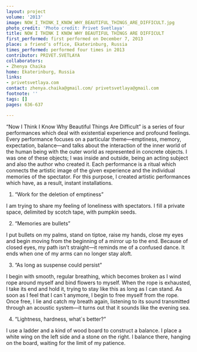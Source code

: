 ```yaml
---
layout: project
volume: '2013'
image: NOW_I_THINK_I_KNOW_WHY_BEAUTIFUL_THINGS_ARE_DIFFICULT.jpg
photo_credit: 'Photo credit: Privet Svetlaya'
title: NOW I THINK I KNOW WHY BEAUTIFUL THINGS ARE DIFFICULT
first_performed: first performed on December 7, 2013
place: a friend’s office, Ekaterinburg, Russia
times_performed: performed four times in 2013
contributor: PRIVET.SVETLAYA
collaborators:
- Zhenya Chaika
home: Ekaterinburg, Russia
links:
- privetsvetlaya.com
contact: zhenya.chaika@gmail.com/ privetsvetlaya@gmail.com
footnote: ''
tags: []
pages: 636-637

---
```


“Now I Think I Know Why Beautiful Things Are Difficult” is a series of four performances which deal with existential experience and profound feelings. Every performance focuses on a particular theme—emptiness, memory, expectation, balance—and talks about the interaction of the inner world of the human being with the outer world as represented in concrete objects. I was one of these objects; I was inside and outside, being an acting subject and also the author who created it. Each performance is a ritual which connects the artistic image of the given experience and the individual memories of the spectator. For this purpose, I created artistic performances which have, as a result, instant installations.

1. “Work for the deletion of emptiness”

I am trying to share my feeling of loneliness with spectators. I fill a private space, delimited by scotch tape, with pumpkin seeds.

2. “Memories are bullets”

I put bullets on my palms, stand on tiptoe, raise my hands, close my eyes and begin moving from the beginning of a mirror up to the end. Because of closed eyes, my path isn’t straight—it reminds me of a confused dance. It ends when one of my arms can no longer stay aloft.

3. “As long as suspense could persist”

I begin with smooth, regular breathing, which becomes broken as I wind rope around myself and bind flowers to myself. When the rope is exhausted, I take its end and hold it, trying to stay like this as long as I can stand. As soon as I feel that I can`t anymore, I begin to free myself from the rope. Once free, I lie and catch my breath again, listening to its sound transmitted through an acoustic system—it turns out that it sounds like the evening sea.

4. “Lightness, hardness, what`s better?”

I use a ladder and a kind of wood board to construct a balance. I place a white wing on the left side and a stone on the right. I balance there, hanging on the board, waiting for the limit of my patience.
